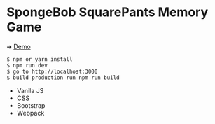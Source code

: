 # SpongeBob SquarePants Memory Game
➜ [Demo](https://sponbob.netlify.com/)

```shell
$ npm or yarn install 
$ npm run dev
$ go to http://localhost:3000
$ build production run npm run build
```
- Vanila JS
- CSS
- Bootstrap
- Webpack
